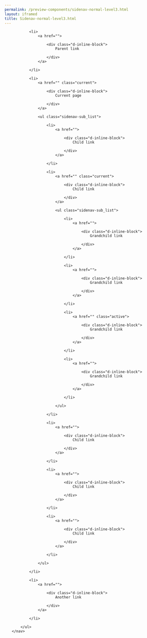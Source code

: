 ```yaml
--- 
permalink: /preview-components/sidenav-normal-level3.html
layout: iframed 
title: Sidenav-normal-level3.html
---
```

<div class="container mt-6 mb-6">
    <nav>
        <ul class="sidenav-list">

            <li>
                <a href="">

                    <div class="d-inline-block">
                        Parent link

                    </div>
                </a>

            </li>

            <li>
                <a href="" class="current">

                    <div class="d-inline-block">
                        Current page

                    </div>
                </a>

                <ul class="sidenav-sub_list">

                    <li>
                        <a href="">

                            <div class="d-inline-block">
                                Child link

                            </div>
                        </a>

                    </li>

                    <li>
                        <a href="" class="current">

                            <div class="d-inline-block">
                                Child link

                            </div>
                        </a>

                        <ul class="sidenav-sub_list">

                            <li>
                                <a href="">

                                    <div class="d-inline-block">
                                        Grandchild link

                                    </div>
                                </a>

                            </li>

                            <li>
                                <a href="">

                                    <div class="d-inline-block">
                                        Grandchild link

                                    </div>
                                </a>

                            </li>

                            <li>
                                <a href="" class="active">

                                    <div class="d-inline-block">
                                        Grandchild link

                                    </div>
                                </a>

                            </li>

                            <li>
                                <a href="">

                                    <div class="d-inline-block">
                                        Grandchild link

                                    </div>
                                </a>

                            </li>

                        </ul>

                    </li>

                    <li>
                        <a href="">

                            <div class="d-inline-block">
                                Child link

                            </div>
                        </a>

                    </li>

                    <li>
                        <a href="">

                            <div class="d-inline-block">
                                Child link

                            </div>
                        </a>

                    </li>

                    <li>
                        <a href="">

                            <div class="d-inline-block">
                                Child link

                            </div>
                        </a>

                    </li>

                </ul>

            </li>

            <li>
                <a href="">

                    <div class="d-inline-block">
                        Another link

                    </div>
                </a>

            </li>

        </ul>
    </nav>
</div>